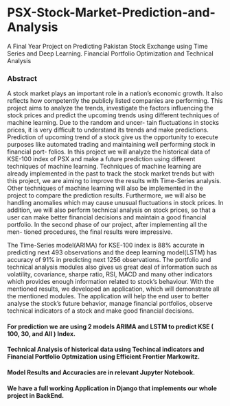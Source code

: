 # PSX-Stock-Market-Prediction-and-Analysis
A Final Year Project on Predicting Pakistan Stock Exchange using Time Series and Deep Learning. Financial Portfolio Optimization and Technical Analysis

### Abstract

A stock market plays an important role in a nation’s economic growth. It also reflects how
competently the publicly listed companies are performing. This project aims to analyze
the trends, investigate the factors influencing the stock prices and predict the upcoming
trends using different techniques of machine learning. Due to the random and uncer-
tain fluctuations in stocks prices, it is very difficult to understand its trends and make
predictions. Prediction of upcoming trend of a stock give us the opportunity to execute
purposes like automated trading and maintaining well performing stock in financial port-
folios. In this project we will analyze the historical data of KSE-100 index of PSX and
make a future prediction using different techniques of machine learning. Techniques of
machine learning are already implemented in the past to track the stock market trends but
with this project, we are aiming to improve the results with Time-Series analysis. Other
techniques of machine learning will also be implemented in the project to compare the
prediction results. Furthermore, we will also be handling anomalies which may cause
unusual fluctuations in stock prices. In addition, we will also perform technical analysis
on stock prices, so that a user can make better financial decisions and maintain a good
financial portfolio. In the second phase of our project, after implementing all the men-
tioned procedures, the final results were impressive. 

The Time-Series model(ARIMA) for KSE-100 index is 88% accurate in predicting next 493 observations
and the deep learning model(LSTM) has accuracy of 91% in predicting next 1256 observations. The portfolio
and technical analysis modules also gives us great deal of information such as volatility,
covariance, sharpe ratio, RSI, MACD and many other indicators which provides enough
information related to stock’s behaviour. With the mentioned results, we developed an
application, which will demonstrate all the mentioned modules. The application will help
the end user to better analyse the stock’s future behavior, manage financial portfolios,
observe technical indicators of a stock and make good financial decisions.

#### For prediction we are using 2 models ARIMA and LSTM to predict KSE ( 100, 30, and All ) Index.

#### Technical Analysis of historical data using Techincal indicators and Financial Portfolio Optmization using Efficient Frontier Markowitz.

#### Model Results and Accuracies are in relevant Jupyter Notebook.

#### We have a full working Application in Django that implements our whole project in BackEnd. 
